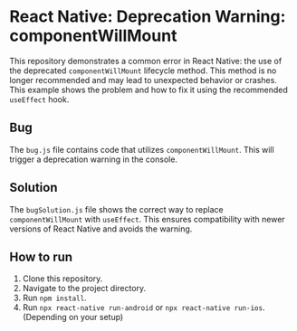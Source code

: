 # React Native: Deprecation Warning: componentWillMount

This repository demonstrates a common error in React Native: the use of the deprecated `componentWillMount` lifecycle method.  This method is no longer recommended and may lead to unexpected behavior or crashes.  This example shows the problem and how to fix it using the recommended `useEffect` hook.

## Bug

The `bug.js` file contains code that utilizes `componentWillMount`.  This will trigger a deprecation warning in the console. 

## Solution

The `bugSolution.js` file shows the correct way to replace `componentWillMount` with `useEffect`.  This ensures compatibility with newer versions of React Native and avoids the warning.

## How to run

1. Clone this repository.
2. Navigate to the project directory.
3. Run `npm install`.
4. Run `npx react-native run-android` or `npx react-native run-ios`. (Depending on your setup)